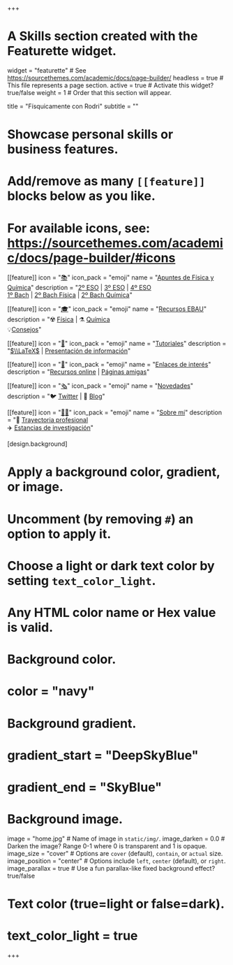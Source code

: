 +++
# A Skills section created with the Featurette widget.
widget = "featurette"  # See https://sourcethemes.com/academic/docs/page-builder/
headless = true  # This file represents a page section.
active = true  # Activate this widget? true/false
weight = 1  # Order that this section will appear.

title = "Físquicamente con Rodri"
subtitle = ""

# Showcase personal skills or business features.
# 
# Add/remove as many `[[feature]]` blocks below as you like.
# 
# For available icons, see: https://sourcethemes.com/academic/docs/page-builder/#icons

[[feature]]
  icon = "[📚](apuntes/)"
  icon_pack = "emoji"
  name = "[Apuntes de Física y Química](apuntes/)"
  description = "[2º ESO](apuntes/#segundo-eso) | [3º ESO](apuntes/#tercero-eso) | [4º ESO](apuntes/#cuarto-eso) <br> [1º Bach](apuntes/#primero-bach) | [2º Bach Física](apuntes/#segundo-bach-fisica) | [2º Bach Química](apuntes/#segundo-bach-quimica)"
  
[[feature]]
  icon = "[🎓](recursos-ebau/)"
  icon_pack = "emoji"
  name = "[Recursos EBAU](recursos-ebau/)"
  description = "☢️ [Física](recursos-ebau/#examenes-fisica) | ⚗️ [Química](recursos-ebau/#examenes-quimica) <br> 💡[Consejos](recursos-ebau/#consejos)"
  
[[feature]]
  icon = "[👐](tutoriales/)"
  icon_pack = "emoji"
  name = "[Tutoriales](tutoriales/)"
  description = "[$\\LaTeX$](tutoriales/latex) | [Presentación de información](tutoriales/presentacion-informacion)"
  
[[feature]]
  icon = "[🔗](enlaces-interes/)"
  icon_pack = "emoji"
  name = "[Enlaces de interés](enlaces-interes/)"
  description = "[Recursos online](enlaces-interes/#recursos-online) | [Páginas amigas](enlaces-interes/#paginas-amigas)"
  
[[feature]]
  icon = "[🗞️](#novedades)"
  icon_pack = "emoji"
  name = "[Novedades](#novedades)"
  description = "🐦 [Twitter](#novedades) | 💬 [Blog](/post)"
  
[[feature]]
  icon = "[:man_scientist:](sobre-mi/)‍"
  icon_pack = "emoji"
  name = "[Sobre mí](sobre-mi/)"
  description = "👣 [Trayectoria profesional](sobre-mi/#trayectoria) <br> ✈️ [Estancias de investigación](sobre-mi/#estancias)"
  
[design.background]
  # Apply a background color, gradient, or image.
  #   Uncomment (by removing `#`) an option to apply it.
  #   Choose a light or dark text color by setting `text_color_light`.
  #   Any HTML color name or Hex value is valid.
  
  # Background color.
  # color = "navy"
  
  # Background gradient.
  # gradient_start = "DeepSkyBlue"
  # gradient_end = "SkyBlue"
  
  # Background image.
  image = "home.jpg"  # Name of image in `static/img/`.
  image_darken = 0.0  # Darken the image? Range 0-1 where 0 is transparent and 1 is opaque.
  image_size = "cover"  #  Options are `cover` (default), `contain`, or `actual` size.
  image_position = "center"  # Options include `left`, `center` (default), or `right`.
  image_parallax = true  # Use a fun parallax-like fixed background effect? true/false

  # Text color (true=light or false=dark).
  # text_color_light = true    

+++
